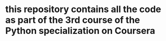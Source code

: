 # this repository contains all the code as part of the 3rd course of the Python specialization on Coursera
